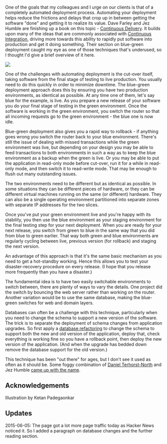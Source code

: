 One of the goals that my colleagues and I urge on our clients is that of a completely automated deployment process. Automating your deployment helps reduce the frictions and delays that crop up in between getting the software "done" and getting it to realize its value. Dave Farley and Jez Humble are finishing up a book on this topic - [Continuous Delivery](https://martinfowler.com/books/continuousDelivery.html). It builds upon many of the ideas that are commonly associated with [Continuous Integration](https://martinfowler.com/articles/continuousIntegration.html), driving more towards this ability to rapidly put software into production and get it doing something. Their section on blue-green deployment caught my eye as one of those techniques that's underused, so I thought I'd give a brief overview of it here.

![](https://martinfowler.com/bliki/images/blueGreenDeployment/blue_green_deployments.png)

One of the challenges with automating deployment is the cut-over itself, taking software from the final stage of testing to live production. You usually need to do this quickly in order to minimize downtime. The blue-green deployment approach does this by ensuring you have two production environments, as identical as possible. At any time one of them, let's say blue for the example, is live. As you prepare a new release of your software you do your final stage of testing in the green environment. Once the software is working in the green environment, you switch the router so that all incoming requests go to the green environment - the blue one is now idle.

Blue-green deployment also gives you a rapid way to rollback - if anything goes wrong you switch the router back to your blue environment. There's still the issue of dealing with missed transactions while the green environment was live, but depending on your design you may be able to feed transactions to both environments in such a way as to keep the blue environment as a backup when the green is live. Or you may be able to put the application in read-only mode before cut-over, run it for a while in read-only mode, and then switch it to read-write mode. That may be enough to flush out many outstanding issues.

The two environments need to be different but as identical as possible. In some situations they can be different pieces of hardware, or they can be different virtual machines running on the same (or different) hardware. They can also be a single operating environment partitioned into separate zones with separate IP addresses for the two slices.

Once you've put your green environment live and you're happy with its stability, you then use the blue environment as your staging environment for the final testing step for your next deployment. When you are ready for your next release, you switch from green to blue in the same way that you did from blue to green earlier. That way both green and blue environments are regularly cycling between live, previous version (for rollback) and staging the next version.

An advantage of this approach is that it's the same basic mechanism as you need to get a hot-standby working. Hence this allows you to test your disaster-recovery procedure on every release. (I hope that you release more frequently than you have a disaster.)

The fundamental idea is to have two easily switchable environments to switch between, there are plenty of ways to vary the details. One project did the switch by bouncing the web server rather than working on the router. Another variation would be to use the same database, making the blue-green switches for web and domain layers.

Databases can often be a challenge with this technique, particularly when you need to change the schema to support a new version of the software. The trick is to separate the deployment of schema changes from application upgrades. So first apply a [database refactoring](https://martinfowler.com/books/refactoringDatabases.html) to change the schema to support both the new and old version of the application, deploy that, check everything is working fine so you have a rollback point, then deploy the new version of the application. (And when the upgrade has bedded down remove the database support for the old version.)

This technique has been "out there" for ages, but I don't see it used as often as it should be. Some foggy combination of [Daniel Terhorst-North](http://dannorth.net/) and Jez Humble [came up with the name](https://gitlab.com/snippets/1846041).

## Acknowledgements

Illustration by Ketan Padegaonkar

## Updates

2015-06-05: The page got a lot more page traffic today as Hacker News noticed it. So I added a paragraph on database changes and the further reading section.